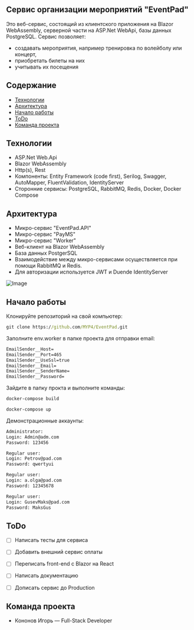 ## Сервис организации мероприятий "EventPad"
Это веб-сервис, состоящий из клиентского приложения на Blazor WebAssembly, серверной
части на ASP.Net WebApi, базы данных PostgreSQL.
Сервис позволяет:
* создавать мероприятия, например тренировка по волейболу или концерт,
* приобретать билеты на них
* учитывать их посещения

## Содержание
- [Технологии](#технологии)
- [Архитектура](#архитектура)
- [Начало работы](#начало-работы)
- [ToDo](#to-do)
- [Команда проекта](#команда-проекта)

## Технологии
- ASP.Net Web.Api
- Blazor WebAssembly
- Http(s), Rest
- Компоненты: Entity Framework (code first), Serilog, Swagger, AutoMapper, FluentValidation, IdentityServer
- Сторонние сервисы: PostgreSQL, RabbitMQ, Redis, Docker, Docker Compose

## Архитектура
- Микро-сервис "EventPad.API"
- Микро-сервис "PayMS"
- Микро-сервис "Worker"
- Веб-клиент на Blazor WebAssembly
- База данных PostgerSQL
- Взаимодействие между микро-сервисами осуществляется при помощи RabbitMQ и Redis.
- Для авторизации используется JWT и Duende IdentityServer

![Image](https://github.com/MYP4/EventPad/blob/main/DataBase.jpg)

## Начало работы
Клонируйте репозиторий на свой компьютер:
```cmd
git clone https://github.com/MYP4/EventPad.git
```

Заполните env.worker в папке проекта для отправки email:
```cmd
EmailSender__Host=
EmailSender__Port=465
EmailSender__UseSsl=true
EmailSender__Email=
EmailSender__SenderName=
EmailSender__Password=
```

Зайдите в папку прокта и выполните команды:
```cmd
docker-compose build
```
```cmd
docker-compose up
```

Демонстрационные аккаунты:

```cmd
Administrator:
Login: Admin@adm.com
Password: 123456
```
```cmd
Regular user:
Login: Petrov@pad.com
Password: qwertyui
```
```cmd
Regular user:
Login: a.olga@pad.com
Password: 12345678
```
```cmd
Regular user:
Login: GusevMaks@pad.com
Password: MaksGus
```

## ToDo
- [ ] Написать тесты для сервиса
- [ ] Добавить внешний сервис оплаты
- [ ] Переписать front-end с Blazor на React
- [ ] Написать документацию
- [ ] Дописать сервис до Production


## Команда проекта
- Кононов Игорь — Full-Stack Developer
    
